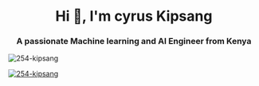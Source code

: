 <h1 align="center">Hi 👋, I'm cyrus Kipsang</h1>
<h3 align="center">A passionate Machine learning and AI Engineer from Kenya</h3>

<p align="left"> <img src="https://komarev.com/ghpvc/?username=254-kipsang&label=Profile%20views&color=0e75b6&style=flat" alt="254-kipsang" /> </p>

<p align="left"> <a href="https://github.com/ryo-ma/github-profile-trophy"><img src="https://github-profile-trophy.vercel.app/?username=254-kipsang" alt="254-kipsang" /></a> </p>

<p align="left"> <a href="https://twitter.com/" target="blank"><img src="https://img.shields.io/twitter/follow/?logo=twitter&style=for-the-badge" alt="" /></a> </p>
